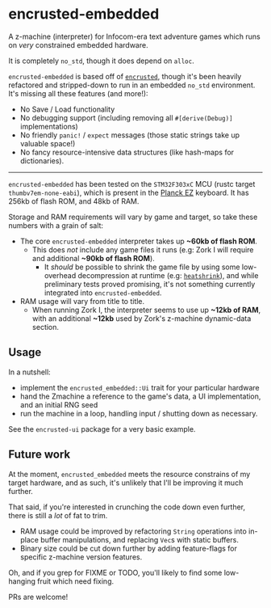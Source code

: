 # encrusted-embedded

A z-machine (interpreter) for Infocom-era text adventure games which runs on _very_ constrained embedded hardware.

It is completely `no_std`, though it does depend on `alloc`. 

`encrusted-embedded` is based off of [`encrusted`](https://github.com/DeMille/encrusted), though it's been heavily refactored and stripped-down to run in an embedded `no_std` environment. It's missing all these features (and more!): 
- No Save / Load functionality
- No debugging support (including removing all `#[derive(Debug)]` implementations)
- No friendly `panic!` / `expect` messages (those static strings take up valuable space!)
- No fancy resource-intensive data structures (like hash-maps for dictionaries).

---

`encrusted-embedded` has been tested on the `STM32F303xC` MCU (rustc target `thumbv7em-none-eabi`), which is present in the [Planck EZ](https://ergodox-ez.com/pages/planck) keyboard. It has 256kb of flash ROM, and 48kb of RAM. 

Storage and RAM requirements will vary by game and target, so take these numbers with a grain of salt:

- The core `encrusted-embedded` interpreter takes up **\~60kb of flash ROM**. 
  - This does _not_ include any game files it runs (e.g: Zork I will require and additional **\~90kb of flash ROM**).
    - It _should_ be possible to shrink the game file by using some low-overhead decompression at runtime (e.g: [`heatshrink`](https://github.com/atomicobject/heatshrink)), and while preliminary tests proved promising, it's not something currently integrated into `encrusted-embedded`.
- RAM usage will vary from title to title.
  - When running Zork I, the interpreter seems to use up **\~12kb of RAM**, with an additional **\~12kb** used by Zork's z-machine dynamic-data section.

## Usage

In a nutshell:
- implement the `encrusted_embedded::Ui` trait for your particular hardware
- hand the Zmachine a reference to the game's data, a UI implementation, and an initial RNG seed
- run the machine in a loop, handling input / shutting down as necessary.

See the `encrusted-ui` package for a very basic example.

## Future work

At the moment, `encrusted_embedded` meets the resource constrains of my target hardware, and as such, it's unlikely that I'll be improving it much further.

That said, if you're interested in crunching the code down even further, there is still a _lot_ of fat to trim. 

- RAM usage could be improved by refactoring `String` operations into in-place buffer manipulations, and replacing `Vec`s with static buffers.
- Binary size could be cut down further by adding feature-flags for specific z-machine version features.

Oh, and if you grep for FIXME or TODO, you'll likely to find some low-hanging fruit which need fixing.

PRs are welcome!

